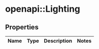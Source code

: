 # openapi::Lighting

## Properties
Name | Type | Description | Notes
------------ | ------------- | ------------- | -------------


